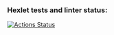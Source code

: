 ### Hexlet tests and linter status:
[![Actions Status](https://github.com/sukhorukovmv/python-project-49/actions/workflows/hexlet-check.yml/badge.svg)](https://github.com/sukhorukovmv/python-project-49/actions)